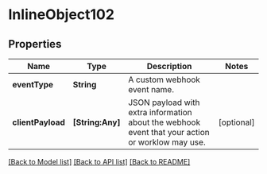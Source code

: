 # InlineObject102

## Properties
Name | Type | Description | Notes
------------ | ------------- | ------------- | -------------
**eventType** | **String** | A custom webhook event name. | 
**clientPayload** | **[String:Any]** | JSON payload with extra information about the webhook event that your action or worklow may use. | [optional] 

[[Back to Model list]](../README.md#documentation-for-models) [[Back to API list]](../README.md#documentation-for-api-endpoints) [[Back to README]](../README.md)


